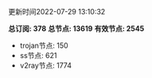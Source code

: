 更新时间2022-07-29 13:10:32

**总订阅: 378**
**总节点: 13619**
**有效节点: 2545**
- trojan节点: 150
- ss节点: 621
- v2ray节点: 1774

